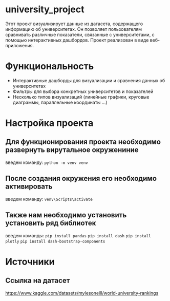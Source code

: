 # university_project
Этот проект визуализирует данные из датасета, содержащего информацию об университетах. Он позволяет пользователям сравнивать различные показатели, связанные с университетами, с помощью интерактивных дашбордов.
Проект реализован в виде веб-приложения.

# Функциональность
- Интерактивные дашборды для визуализации и сравнения данных об университетах
- Фильтры для выбора конкретных университетов и показателей
- Несколько типов визуализаций (линейные графики, круговые диаграммы, параллельные координаты ...)

# Настройка проекта 
## Для функционирования проекта необходимо развернуть вирутальное окружениние 
введем команду:
```python -m venv venv```

## После создания окружения его необходимо активировать
введем команду:
```venv\Scripts\activate```

## Также нам необходимо установить установить ряд библиотек 
введем команды:
```pip install pandas```
```pip install dash```
```pip install plotly```
```pip install dash-bootstrap-components```

# Источники
## Cсылка на датасет 
https://www.kaggle.com/datasets/mylesoneill/world-university-rankings
